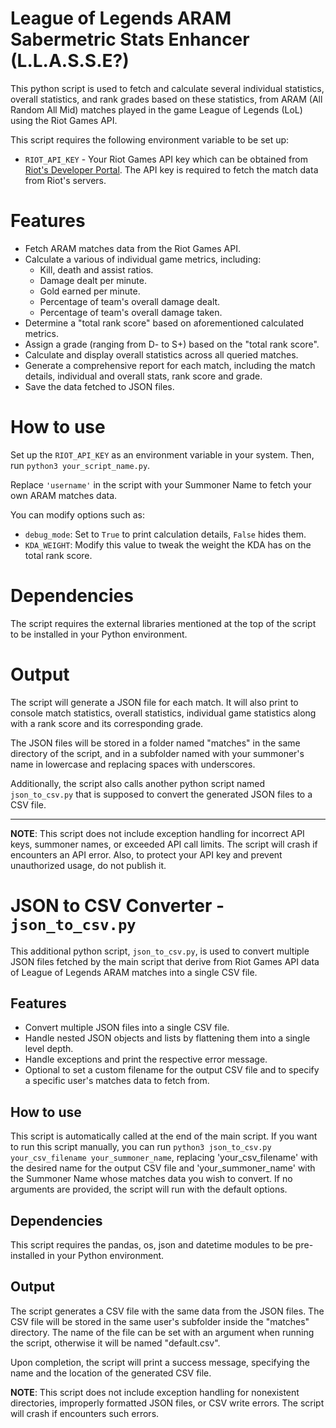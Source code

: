 # League of Legends ARAM Sabermetric Stats Enhancer (L.L.A.S.S.E?)

This python script is used to fetch and calculate several individual statistics, overall statistics, and rank grades based on these statistics, from ARAM (All Random All Mid) matches played in the game League of Legends (LoL) using the Riot Games API.

This script requires the following environment variable to be set up:

- `RIOT_API_KEY` - Your Riot Games API key which can be obtained from [Riot's Developer Portal](https://developer.riotgames.com/). The API key is required to fetch the match data from Riot's servers.

# Features

- Fetch ARAM matches data from the Riot Games API.
- Calculate a various of individual game metrics, including:
  - Kill, death and assist ratios.
  - Damage dealt per minute.
  - Gold earned per minute.
  - Percentage of team's overall damage dealt.
  - Percentage of team's overall damage taken.
- Determine a "total rank score" based on aforementioned calculated metrics.
- Assign a grade (ranging from D- to S+) based on the "total rank score".
- Calculate and display overall statistics across all queried matches.
- Generate a comprehensive report for each match, including the match details, individual and overall stats, rank score and grade.
- Save the data fetched to JSON files.
  
# How to use

Set up the `RIOT_API_KEY` as an environment variable in your system. Then, run `python3 your_script_name.py`.

Replace `'username'` in the script with your Summoner Name to fetch your own ARAM matches data.

You can modify options such as:

- `debug_mode`: Set to `True` to print calculation details, `False` hides them.
- `KDA_WEIGHT`: Modify this value to tweak the weight the KDA has on the total rank score.

# Dependencies

The script requires the external libraries mentioned at the top of the script to be installed in your Python environment.

# Output

The script will generate a JSON file for each match. It will also print to console match statistics, overall statistics, individual game statistics along with a rank score and its corresponding grade.

The JSON files will be stored in a folder named "matches" in the same directory of the script, and in a subfolder named with your summoner's name in lowercase and replacing spaces with underscores.

Additionally, the script also calls another python script named `json_to_csv.py` that is supposed to convert the generated JSON files to a CSV file.

-------------------

**NOTE**: This script does not include exception handling for incorrect API keys, summoner names, or exceeded API call limits. The script will crash if encounters an API error. Also, to protect your API key and prevent unauthorized usage, do not publish it.


# JSON to CSV Converter - `json_to_csv.py`

This additional python script, `json_to_csv.py`, is used to convert multiple JSON files fetched by the main script that derive from Riot Games API data of League of Legends ARAM matches into a single CSV file.

## Features

- Convert multiple JSON files into a single CSV file.
- Handle nested JSON objects and lists by flattening them into a single level depth.
- Handle exceptions and print the respective error message.
- Optional to set a custom filename for the output CSV file and to specify a specific user's matches data to fetch from. 

## How to use

This script is automatically called at the end of the main script. If you want to run this script manually, you can run `python3 json_to_csv.py your_csv_filename your_summoner_name`, replacing 'your_csv_filename' with the desired name for the output CSV file and 'your_summoner_name' with the Summoner Name whose matches data you wish to convert. If no arguments are provided, the script will run with the default options.

## Dependencies

This script requires the pandas, os, json and datetime modules to be pre-installed in your Python environment.

## Output

The script generates a CSV file with the same data from the JSON files. The CSV file will be stored in the same user's subfolder inside the "matches" directory. The name of the file can be set with an argument when running the script, otherwise it will be named "default.csv".

Upon completion, the script will print a success message, specifying the name and the location of the generated CSV file.

**NOTE**: This script does not include exception handling for nonexistent directories, improperly formatted JSON files, or CSV write errors. The script will crash if encounters such errors.